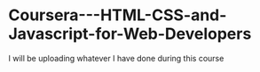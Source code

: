 # Coursera---HTML-CSS-and-Javascript-for-Web-Developers
I will be uploading whatever I have done during this course
